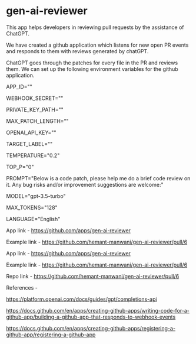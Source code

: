 # gen-ai-reviewer


This app helps developers in reviewing pull requests by the assistance of ChatGPT.

We have created a github application which listens for new open PR events and responds to them with reviews generated by chatGPT. 

ChatGPT goes through the patches for every file in the PR and reviews them. We can set up the following environment variables for the github application.

APP_ID=""

WEBHOOK_SECRET=""

PRIVATE_KEY_PATH=""

MAX_PATCH_LENGTH=""

OPENAI_API_KEY=""

TARGET_LABEL=""

TEMPERATURE="0.2"

TOP_P="0"

PROMPT="Below is a code patch, please help me do a brief code review on it. Any bug risks and/or improvement suggestions are welcome:"

MODEL="gpt-3.5-turbo"

MAX_TOKENS="128"

LANGUAGE="English"


App link - https://github.com/apps/gen-ai-reviewer

Example link - https://github.com/hemant-manwani/gen-ai-reviewer/pull/6


App link - https://github.com/apps/gen-ai-reviewer

Example link - https://github.com/hemant-manwani/gen-ai-reviewer/pull/6

Repo link - https://github.com/hemant-manwani/gen-ai-reviewer/pull/6

References - 

https://platform.openai.com/docs/guides/gpt/completions-api

https://docs.github.com/en/apps/creating-github-apps/writing-code-for-a-github-app/building-a-github-app-that-responds-to-webhook-events

https://docs.github.com/en/apps/creating-github-apps/registering-a-github-app/registering-a-github-app


